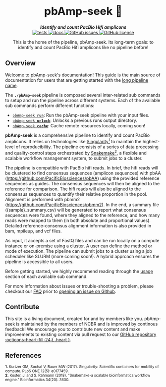 <div align="center">

  <h1 style="font-size: 250%">pbAmp-seek 🔬</h1>

  <b><i>Identify and count PacBio Hifi amplicons</i></b><br> 
  <a href="https://github.com/OpenOmics/pbAmp-seek/actions/workflows/main.yaml">
    <img alt="tests" src="https://github.com/OpenOmics/pbAmp-seek/workflows/tests/badge.svg">
  </a>
  <a href="https://github.com/OpenOmics/pbAmp-seek/actions/workflows/docs.yml">
    <img alt="docs" src="https://github.com/OpenOmics/pbAmp-seek/workflows/docs/badge.svg">
  </a>
  <a href="https://github.com/OpenOmics/pbAmp-seek/issues">
    <img alt="GitHub issues" src="https://img.shields.io/github/issues/OpenOmics/pbAmp-seek?color=brightgreen">
  </a>
  <a href="https://github.com/OpenOmics/pbAmp-seek/blob/main/LICENSE">
    <img alt="GitHub license" src="https://img.shields.io/github/license/OpenOmics/pbAmp-seek">
  </a>

  <p>
    This is the home of the pipeline, pbAmp-seek. Its long-term goals: to identify and count PacBio Hifi amplicons like no pipeline before!
  </p>

</div>  


## Overview
Welcome to pbAmp-seek's documentation! This guide is the main source of documentation for users that are getting started with the [long pipeline name](https://github.com/OpenOmics/pbAmp-seek/). 

The **`./pbAmp-seek`** pipeline is composed several inter-related sub commands to setup and run the pipeline across different systems. Each of the available sub commands perform different functions: 

 * [<code>pbAmp-seek <b>run</b></code>](usage/run.md): Run the pbAmp-seek pipeline with your input files.
 * [<code>pbAmp-seek <b>unlock</b></code>](usage/unlock.md): Unlocks a previous runs output directory.
 * [<code>pbAmp-seek <b>cache</b></code>](usage/cache.md): Cache remote resources locally, coming soon!

**pbAmp-seek** is a comprehensive pipeline to identify and count PacBio amplicons. It relies on technologies like [Singularity<sup>1</sup>](https://singularity.lbl.gov/) to maintain the highest-level of reproducibility. The pipeline consists of a series of data processing and quality-control steps orchestrated by [Snakemake<sup>2</sup>](https://snakemake.readthedocs.io/en/stable/), a flexible and scalable workflow management system, to submit jobs to a cluster.

The pipeline is compatible with PacBio hifi reads. In brief, the hifi reads will be clustered to find consensus sequences (amplicon sequences) with pbAA (https://github.com/PacificBiosciences/pbAA) using the provided reference sequences as guides. The consensus sequences will then be aligned to the reference for comparison. The hifi reads will also be aligned to the consensus sequences to quantify their relative proportion in the pool. Alignment is performed with pbmm2 (https://github.com/PacificBiosciences/pbmm2). In the end, a summary file ({sample}_summary.csv) will be generated to report what consensus sequences were found, where they aligned to the reference, and how many reads were mapped to them (in both absolute and proportional values). Detailed reference-consensus alignment information is also provided in bam, mpileup, and vcf files.


As input, it accepts a set of FastQ files and can be run locally on a compute instance or on-premise using a cluster. A user can define the method or mode of execution. The pipeline can submit jobs to a cluster using a job scheduler like SLURM (more coming soon!). A hybrid approach ensures the pipeline is accessible to all users.

Before getting started, we highly recommend reading through the [usage](usage/run.md) section of each available sub command.

For more information about issues or trouble-shooting a problem, please checkout our [FAQ](faq/questions.md) prior to [opening an issue on Github](https://github.com/OpenOmics/pbAmp-seek/issues).

## Contribute 

This site is a living document, created for and by members like you. pbAmp-seek is maintained by the members of NCBR and is improved by continous feedback! We encourage you to contribute new content and make improvements to existing content via pull request to our [GitHub repository :octicons-heart-fill-24:{ .heart }](https://github.com/OpenOmics/pbAmp-seek).


## References
<sup>**1.**  Kurtzer GM, Sochat V, Bauer MW (2017). Singularity: Scientific containers for mobility of compute. PLoS ONE 12(5): e0177459.</sup>  
<sup>**2.**  Koster, J. and S. Rahmann (2018). "Snakemake-a scalable bioinformatics workflow engine." Bioinformatics 34(20): 3600.</sup>  
